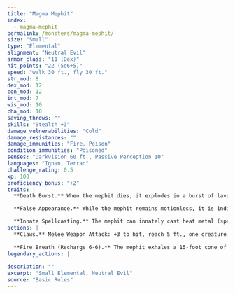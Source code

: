 ```yaml
---
title: "Magma Mephit"
index:
  - magma-mephit
permalink: /monsters/magma-mephit/
size: "Small"
type: "Elemental"
alignment: "Neutral Evil"
armor_class: "11 (Dex)"
hit_points: "22 (5d6+5)"
speed: "walk 30 ft., fly 30 ft."
str_mod: 8
dex_mod: 12
con_mod: 12
int_mod: 7
wis_mod: 10
cha_mod: 10
saving_throws: ""
skills: "Stealth +3"
damage_vulnerabilities: "Cold"
damage_resistances: ""
damage_immunities: "Fire, Poison"
condition_immunities: "Poisoned"
senses: "Darkvision 60 ft., Passive Perception 10"
languages: "Ignan, Terran"
challenge_rating: 0.5
xp: 100
proficiency_bonus: "+2"
traits: |
  **Death Burst.** When the mephit dies, it explodes in a burst of lava. Each creature within 5 ft. of it must make a DC 11 Dexterity saving throw, taking 7 (2d6) fire damage on a failed save, or half as much damage on a successful one.

  **False Appearance.** While the mephit remains motionless, it is indistinguishable from an ordinary mound of magma.

  **Innate Spellcasting.** The mephit can innately cast heat metal (spell save DC 10), requiring no material components. Its innate spellcasting ability is Charisma.
actions: |
  **Claws.** Melee Weapon Attack: +3 to hit, reach 5 ft., one creature. Hit: 3 (1d4 + 1) slashing damage plus 2 (1d4) fire damage.
  
  **Fire Breath (Recharge 6-6).** The mephit exhales a 15-foot cone of fire. Each creature in that area must make a DC 11 Dexterity saving throw, taking 7 (2d6) fire damage on a failed save, or half as much damage on a successful one.  
legendary_actions: |
  
description: ""
excerpt: "Small Elemental, Neutral Evil"
source: "Basic Rules"
---
```

